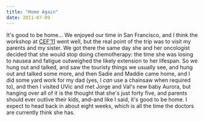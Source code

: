 ```yaml
---
title: "Home Again"
date: 2011-07-09
---
```

It's good to be home… We enjoyed our time in San Francisco, and I think the workshop at <a href="http://www.frbsf.org/economics/conferences/1106/agenda.php">CEF'11</a> went well, but the real point of the trip was to visit my parents and my sister.  We got there the same day she and her oncologist decided that she would stop doing chemotherapy: the time she was losing to nausea and fatigue outweighed the likely extension to her lifespan.  So we hung out and talked, and saw the touristy things we usually see, and hung out and talked some more, and then Sadie and Maddie came home, and I did some yard work for my dad (yes, I <em>can</em> use a chainsaw when required to), and then I visited UVic and met Jorge and Val's new baby Aurora, but hanging over all of it is the thought that she's just forty five, and parents should ever outlive their kids, and–and like I said, it's good to be home.  I expect to head back in about eight weeks, which is all the time the doctors are currently think she has.
